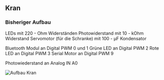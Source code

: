 ## Kran

### Bisheriger Aufbau

LEDs mit 220 - Ohm Widerständen
Photowiderstand mit 10 - kOhm Widerstand
Servomotor (für die Schranke) mit 100 - µF Kondensator


Bluetooth Modul an Digital PWM 0 und 1
Grüne LED an Digital PWM 2
Rote LED an Digital PWM 3
Serial Motor an Digital PWM 9

Photowiederstand an Analog IN A0



![Aufbau Kran](Kran_Sketch_Steckplatine.jpg)